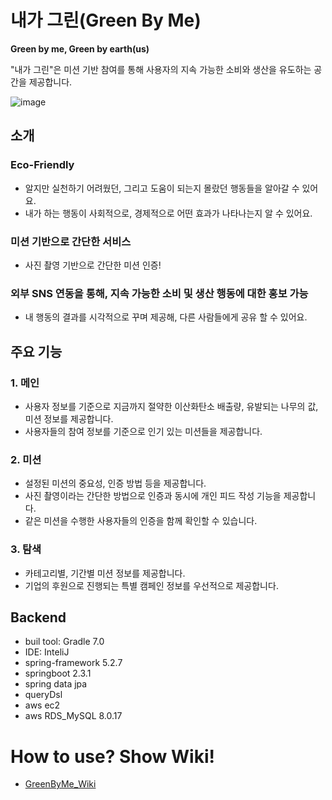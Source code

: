 # 내가 그린(Green By Me)



 **Green by me, Green by earth(us)**

"내가 그린"은 미션 기반 참여를 통해 사용자의 지속 가능한 소비와 생산을 유도하는 공간을 제공합니다.

![image](https://user-images.githubusercontent.com/48986787/87877556-03cdc980-ca1a-11ea-8283-4e99de8730f6.png)

## 소개


### Eco-Friendly

* 알지만 실천하기 어려웠던, 그리고 도움이 되는지 몰랐던 행동들을 알아갈 수 있어요.
* 내가 하는 행동이 사회적으로, 경제적으로 어떤 효과가 나타나는지 알 수 있어요.

### 미션 기반으로 간단한 서비스

* 사진 촬영 기반으로 간단한 미션 인증!

### 외부 SNS 연동을 통해, 지속 가능한 소비 및 생산 행동에 대한 홍보 가능

* 내 행동의 결과를 시각적으로 꾸며 제공해, 다른 사람들에게 공유 할 수 있어요.



## 주요 기능

### 1. 메인

* 사용자 정보를 기준으로 지금까지 절약한 이산화탄소 배출량, 유발되는 나무의 값, 미션 정보를 제공합니다.
* 사용자들의 참여 정보를 기준으로 인기 있는 미션들을 제공합니다.

### 2. 미션

* 설정된 미션의 중요성, 인증 방법 등을 제공합니다.
* 사진 촬영이라는 간단한 방법으로 인증과 동시에 개인 피드 작성 기능을 제공합니다.
* 같은 미션을 수행한 사용자들의 인증을 함께 확인할 수 있습니다.

### 3. 탐색

* 카테고리별, 기간별 미션 정보를 제공합니다.
* 기업의 후원으로 진행되는 특별 캠페인 정보를 우선적으로 제공합니다.



## Backend
- buil tool: Gradle 7.0
- IDE: InteliJ  
- spring-framework 5.2.7
- springboot 2.3.1
- spring data jpa
- queryDsl
- aws ec2
- aws RDS_MySQL 8.0.17


# How to use? Show Wiki!
   - [GreenByMe_Wiki](https://github.com/GreenByMe/GreenByMe_Server/wiki)
  
  
